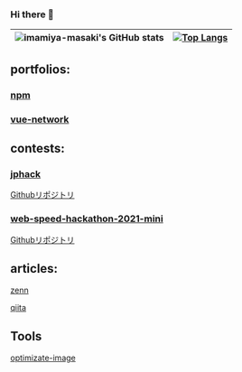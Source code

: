 ### Hi there 👋

| ![imamiya-masaki's GitHub stats](https://github-readme-stats.vercel.app/api?username=imamiya-masaki&show_icons=true) |[![Top Langs](https://github-readme-stats.vercel.app/api/top-langs/?username=imamiya-masaki&langs_count=4)](https://github.com/imamiya-masaki/github-readme-stats)|
| ------------- | ------------- |
## portfolios:

### [npm](https://www.npmjs.com/~imamiya-masaki)
### [vue-network](https://github.com/imamiya-masaki/vue-network)

## contests:

### [jphack](https://jphacks.com/2020/result/finalist/)

[Githubリポジトリ](https://github.com/jphacks/B_2004)

### [web-speed-hackathon-2021-mini](https://github.com/CyberAgentHack/web-speed-hackathon-2021-leaderboard)

[Githubリポジトリ](https://github.com/imamiya-masaki/web-speed-hackathon-2021-private)

## articles:

[zenn](https://zenn.dev/anpan)

[qiita](https://qiita.com/imamiya-masaki)

<!--
**imamiya-masaki/imamiya-masaki** is a ✨ _special_ ✨ repository because its `README.md` (this file) appears on your GitHub profile.

Here are some ideas to get you started:

- 🔭 I’m currently working on ...
- 🌱 I’m currently learning ...
- 👯 I’m looking to collaborate on ...
- 🤔 I’m looking for help with ...
- 💬 Ask me about ...
- 📫 How to reach me: ...
- 😄 Pronouns: ...
- ⚡ Fun fact: ...
-->

## Tools

[optimizate-image](https://github.com/imamiya-masaki/optimizate-image)
